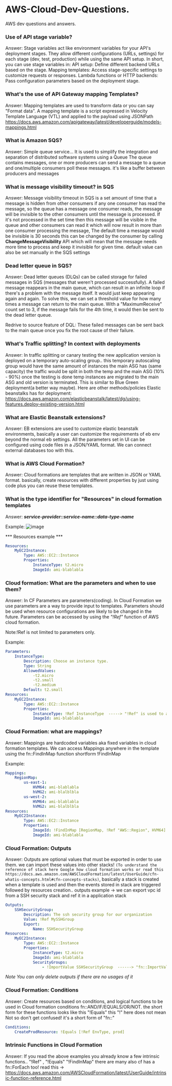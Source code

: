 # AWS-Cloud-Dev-Questions.
AWS dev questions and answers. 

### Use of API stage variable?

Answer: Stage variables act like environment variables for your API's deployment stages. They allow different configurations (URLs, settings) for each stage (dev, test, production) while using the same API setup.  In short, you can use stage variables in:
    API setup: Define different backend URLs based on the stage.
    Mapping templates: Access stage-specific settings to customize requests or responses.
    Lambda functions or HTTP backends: Pass configuration parameters based on the deployment stage.

### What's the use of API Gateway mapping Templates? 

Answer: Mapping templates are used to transform data or you can say "Format data".  A mapping template is a script expressed in Velocity Template Language (VTL) and applied to the payload using JSONPath
https://docs.aws.amazon.com/apigateway/latest/developerguide/models-mappings.html

### What is Amazon SQS?

Answer: Simple queue service... It is used to simplify the integration and separation of distributed software systems using a Queue 
The queue contains messages, one or more producers can send a message to a queue and one/multiple consumers poll these messages. it's like a buffer between producers and messages

### What is message visibility timeout? in SQS

Answer: Message visibility timeout in SQS is a set amount of time that a message is hidden from other consumers if any one consumer has read the message,
so the queue has a message one consumer reads, the message will be invisible to the other consumers until the message is processed. If it's not processed in the set time then this message will be visible in the queue and other consumers can read it which will now result in more than one consumer processing the message, The default time a message would be invisible is 30 seconds this can be changed by the consumer by calling **ChangeMessageVisibility** API which will mean that the message needs more time to process and keep it invisible for given time. default value can also be set manually in the SQS settings

### Dead letter queue in SQS?

Answer: Dead letter queues (DLQs) can be called storage for failed messages in SQS (messages that weren't processed successfully). A failed message reappears in the main queue, which can result in an infinite loop if there's a problem with the message itself. It would just keep appearing again and again. To solve this, we can set a threshold value for how many times a message can return to the main queue. With a "MaximumReceive" count set to 3, if the message fails for the 4th time, it would then be sent to the dead letter queue.

Redrive to source feature of DQL: These failed messages can be sent back to the main queue once you fix the root cause of their failure.

### What's Traffic splitting? In context with deployments 

Answer: In traffic splitting or canary testing the  new application version is deployed on a temporary auto-scaling group.. this temporary autoscaling group would have the same amount of instances the main ASG has (same capacity) the traffic would be split in both the temp and the main ASG (10% - 90%) once the testing is done temp instances are migrated to the main ASG and old version is terminated. 
This is similar to Blue Green deployment(a better way maybe). 
Here are other methods/policies Elastic beanstalks has for deployment: https://docs.aws.amazon.com/elasticbeanstalk/latest/dg/using-features.deploy-existing-version.html

### What are Elastic Beanstalk extensions? 

Answer: EB extensions are used to customize elastic beanstalk environments, basically a user can customize the requirements of eb env beyond the normal eb settings. All the parameters set in UI can be configured using code files in a JSON/YAML format. We can connect external databases too with this.

### What is AWS Cloud Formation? 

Answer: Cloud formations are templates that are written in JSON or YAML format. basically, create resources with different properties by just using code plus you can reuse these templates.

### What is the type identifier for "Resources" in cloud formation templates

Answer: ***service-provider::service-name::data-type-name***

Example: ![image](https://github.com/Mohit00021/AWS-Cloud-Dev-Questions./assets/53579940/90a09727-af4d-443f-9782-2be1ee3ceb56)

*** Resources example ***
```yaml
Resources:
    MyEC2Instance:
        Type: AWS::EC2::Instance
        Properties:
            InstanceType: t2.micro
            ImageId: ami-blablabla
```

### Cloud formation: What are the parameters and when to use them?

Answer: In CF Parameters are parameters(coding). In Cloud Formation we use parameters are a way to provide input to templates. Parameters should be used when resource configurations are likely to be changed in the future.
Parameters can be accessed by using the *"!Ref"* function of AWS cloud formation.

Note:!Ref is not limited to parameters only.

Example:
```yaml
Parameters:
    InstanceType:
        Description: Choose an instance type.
        Type: String
        AllowedValues:
            -t2.micro
            -t2.small
            -t2.medium
        Default: t2.small
Resources:
    MyEC2Instance:
        Type: AWS::EC2::Instance
        Properties:
            InstanceType: !Ref InstanceType  -----> "!Ref" is used to access the parameter here
            ImageId: ami-blablabla
```

### Cloud Formation: what are mappings? 

Answer: Mappings are hardcoded variables aka fixed variables in cloud formation templates. We can access Mappings anywhere in the template using the fn::FindInMap function shortform !FindInMap 

Example:
```yaml
Mappings:
    RegionMap:
        us-east-1:
            HVM64: ami-blablabla
            hVMG2: ami-blalblbla
        us-west-2:
            HVM64: ami-blablabla
            hVMG2: ami-blalblbla
Resources:
    MyEC2Instance:
        Type: AWS::EC2::Instance
        Properties:
            ImageId: !FindInMap [RegionMap, !Ref "AWS::Region", HVM64]
            ImageId: ami-blablabla
```
### Cloud Formation: Outputs 

Answer: Outputs are optional values that must be exported in order to use them. we can import these values into other stacks! `(To understand the reference of stack here Google how cloud formation works or read this  https://docs.aws.amazon.com/AWSCloudFormation/latest/UserGuide/cfn-whatis-concepts.html#cfn-concepts-stacks)`, basically a stack is created when a template is used and then the events stored in stack are triggered followed by resources creation.. outputs example -> we can export vpc id from a SSH security stack and ref it in a application stack 

```yaml
Outputs:
    SSHSecurityGroup:
        Description: The ssh security group for our organization
        Value: !Ref MySSHGroup
        Export:
            Name: SSHSecurityGroup
Resources:
    MyEC2Instance:
        Type: AWS::EC2::Instance
        Properties:
            InstanceType: t2.micro
            ImageId: ami-blablabla
            SecurityGroups:
                - !ImportValue SSHSecurityGroup  ------> "fn::ImportValue" is used to import the outputs
```
*Note You can only delete outputs if there are no usages of it*

### Cloud Formation: Conditions 

Answer: Create resources based on conditions, and logical functions to be used in Cloud formation conditions fn::AND/IF/EQUALS/OR/NOT. the short form for these functions looks like this "!Equals" this "!" here does not mean Not so don't get confused! it's a short form of "fn::"

```yaml
Conditions:
    CreateProdResource: !Equals [!Ref EnvType, prod]
```

### Intrinsic Functions in Cloud Formation

Answer: If you read the above examples you already know a few intrinsic functions.. "!Ref" , "!Equals" "!FindInMap" there are many also cf has a fn::ForEach too! read this -> https://docs.aws.amazon.com/AWSCloudFormation/latest/UserGuide/intrinsic-function-reference.html








